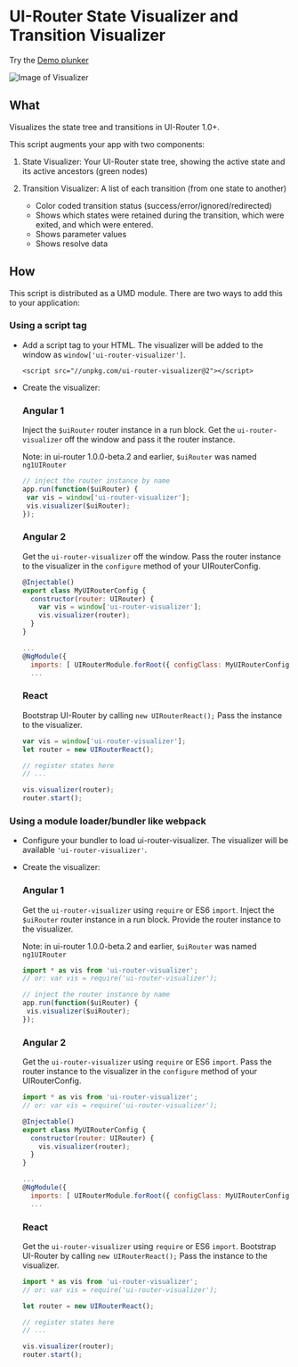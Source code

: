 # UI-Router State Visualizer and Transition Visualizer

Try the [Demo plunker](http://plnkr.co/edit/MZ7ypavytxD1Ty1UHozo?p=info)

![Image of Visualizer](https://pbs.twimg.com/media/Cn7epJ_UMAAHWqu.jpg)

## What

Visualizes the state tree and transitions in UI-Router 1.0+.

This script augments your app with two components:

1) State Visualizer: Your UI-Router state tree, showing the active state and its active ancestors (green nodes)

2) Transition Visualizer: A list of each transition (from one state to another)

   - Color coded transition status (success/error/ignored/redirected)
   - Shows which states were retained during the transition, which were exited, and which were entered.
   - Shows parameter values
   - Shows resolve data

## How

This script is distributed as a UMD module.
There are two ways to add this to your application:

### Using a script tag

-   Add a script tag to your HTML.
    The visualizer will be added to the window as `window['ui-router-visualizer']`.

    ```
    <script src="//unpkg.com/ui-router-visualizer@2"></script>
    ```

-   Create the visualizer:

    ### Angular 1

    Inject the `$uiRouter` router instance in a run block.
    Get the `ui-router-visualizer` off the window and pass it the router instance.

    Note: in ui-router 1.0.0-beta.2 and earlier, `$uiRouter` was named `ng1UIRouter`

    ```js
    // inject the router instance by name
    app.run(function($uiRouter) {
     var vis = window['ui-router-visualizer'];
     vis.visualizer($uiRouter);
    });
    ```

    ### Angular 2

    Get the `ui-router-visualizer` off the window.
    Pass the router instance to the visualizer in the `configure` method of your UIRouterConfig.

    ```js
    @Injectable()
    export class MyUIRouterConfig {
      constructor(router: UIRouter) {
        var vis = window['ui-router-visualizer'];
        vis.visualizer(router);
      }
    }
    
    ... 
    @NgModule({
      imports: [ UIRouterModule.forRoot({ configClass: MyUIRouterConfig }) ]
      ...
    ```

    ### React

    Bootstrap UI-Router by calling `new UIRouterReact();`
    Pass the instance to the visualizer.

    ```js
    var vis = window['ui-router-visualizer'];
    let router = new UIRouterReact();

    // register states here
    // ...

    vis.visualizer(router);
    router.start();
    ```


### Using a module loader/bundler like webpack

-   Configure your bundler to load ui-router-visualizer.
    The visualizer will be available `'ui-router-visualizer'`.

-   Create the visualizer:

    ### Angular 1

    Get the `ui-router-visualizer` using `require` or ES6 `import`.
    Inject the `$uiRouter` router instance in a run block.
    Provide the router instance to the visualizer.

    Note: in ui-router 1.0.0-beta.2 and earlier, `$uiRouter` was named `ng1UIRouter`

    ```js
    import * as vis from 'ui-router-visualizer';
    // or: var vis = require('ui-router-visualizer');

    // inject the router instance by name
    app.run(function($uiRouter) {
     vis.visualizer($uiRouter);
    });
    ```

    ### Angular 2

    Get the `ui-router-visualizer` using `require` or ES6 `import`.
    Pass the router instance to the visualizer in the `configure` method of your UIRouterConfig.

    ```js
    import * as vis from 'ui-router-visualizer';
    // or: var vis = require('ui-router-visualizer');

    @Injectable()
    export class MyUIRouterConfig {
      constructor(router: UIRouter) {
        vis.visualizer(router);
      }
    }
    
    ... 
    @NgModule({
      imports: [ UIRouterModule.forRoot({ configClass: MyUIRouterConfig }) ]
      ...
    ```

    ### React

    Get the `ui-router-visualizer` using `require` or ES6 `import`.
    Bootstrap UI-Router by calling `new UIRouterReact();`
    Pass the instance to the visualizer.

    ```js
    import * as vis from 'ui-router-visualizer';
    // or: var vis = require('ui-router-visualizer');

    let router = new UIRouterReact();

    // register states here
    // ...

    vis.visualizer(router);
    router.start();
    ```


